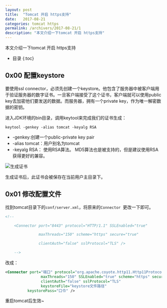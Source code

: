 ```yaml
---
layout: post
title:  "Tomcat 开启 https支持"
date:   2017-08-21
categories: tomcat https
permalink: /archivers/2017-08-21/1
description: "本文介绍一下tomcat 开启 https支持"
---
```

本文介绍一下tomcat 开启 https支持
<!--more-->
* 目录
{:toc}

## 0x00 配置keystore

要使用ssl connector，必须先创建一个keystore。他包含了服务器中被客户端用于验证服务器的数字证书。一旦客户端接受了这个证书，客户端就可以使用public key去加密他们要发送的数据。而服务器，拥有一个private key，作为唯一解密数据的密钥。

进入JDK环境的bin目录，调用keytool来完成我们的证书生成：

`keytool -genkey -alias tomcat -keyalg RSA`

* -genkey:创建一个public-private key pair
* -alias tomcat：用户别名为tomcat
* -keyalg RSA： 使用RSA算法。  MD5算法也是被支持的，但是建议使用RSA获得更好的兼容。

![生成证书](https://rvn0xsy.oss-cn-shanghai.aliyuncs.com/2017-08-21/0x00.jpg)

生成证书后，此证书会被保存在当前用户主目录下。

## 0x01 修改配置文件

找到tomcat目录下的`conf/server.xml`，将原来的`Connector `更改一下即可。

```xml
<!--

    <Connector port="8443" protocol="HTTP/1.1" SSLEnabled="true"

               maxThreads="150" scheme="https" secure="true"

               clientAuth="false" sslProtocol="TLS" />

    -->
```

改成：

```xml
<Connector port="端口" protocol="org.apache.coyote.http11.Http11Protocol"  
                maxThreads="150" SSLEnabled="true" scheme="https" secure="true"  
                clientAuth="false" sslProtocol="TLS"  
                keystoreFile="keystore文件路径"   
          keystorePass="口令" />
```


重启tomcat后生效~
